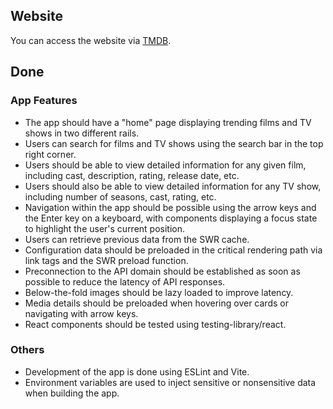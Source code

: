 ## Website

You can access the website via [TMDB](https://luzhaigo.github.io/TMDB/).

## Done

### App Features

- The app should have a "home" page displaying trending films and TV shows in two different rails.
- Users can search for films and TV shows using the search bar in the top right corner.
- Users should be able to view detailed information for any given film, including cast, description, rating, release date, etc.
- Users should also be able to view detailed information for any TV show, including number of seasons, cast, rating, etc.
- Navigation within the app should be possible using the arrow keys and the Enter key on a keyboard, with components displaying a focus state to highlight the user's current position.
- Users can retrieve previous data from the SWR cache.
- Configuration data should be preloaded in the critical rendering path via link tags and the SWR preload function.
- Preconnection to the API domain should be established as soon as possible to reduce the latency of API responses.
- Below-the-fold images should be lazy loaded to improve latency.
- Media details should be preloaded when hovering over cards or navigating with arrow keys.
- React components should be tested using testing-library/react.

### Others

- Development of the app is done using ESLint and Vite.
- Environment variables are used to inject sensitive or nonsensitive data when building the app.
